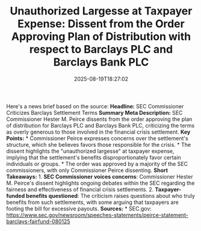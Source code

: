﻿---
title: "Unauthorized Largesse at Taxpayer Expense:  Dissent from the Order Approving Plan of Distribution with respect to Barclays PLC and Barclays Bank PLC"
date: "2025-08-19T18:27:02"
category: "Markets"
summary: ""
slug: "unauthorized largesse at taxpayer expense  dissent from the "
source_urls:
  - "https://www.sec.gov/newsroom/speeches-statements/peirce-statement-barclays-fairfund-080125"
seo:
  title: "Unauthorized Largesse at Taxpayer Expense:  Dissent from the Order Approving Plan of Distribution with respect to Barclays PLC and Barclays Bank PLC | Hash n Hedge"
  description: ""
  keywords: ["news", "markets", "brief"]
---
Here's a news brief based on the source:  **Headline:** SEC Commissioner Criticizes Barclays Settlement Terms  **Summary Meta Description:** SEC Commissioner Hester M. Peirce dissents from the order approving the plan of distribution for Barclays PLC and Barclays Bank PLC, criticizing the terms as overly generous to those involved in the financial crisis settlement.  **Key Points:**  * Commissioner Peirce expresses concerns over the settlement's structure, which she believes favors those responsible for the crisis. * The dissent highlights the "unauthorized largesse" at taxpayer expense, implying that the settlement's benefits disproportionately favor certain individuals or groups. * The order was approved by a majority of the SEC commissioners, with only Commissioner Peirce dissenting.  **Short Takeaways:**  1. **SEC Commissioner voices concerns**: Commissioner Hester M. Peirce's dissent highlights ongoing debates within the SEC regarding the fairness and effectiveness of financial crisis settlements. 2. **Taxpayer-funded benefits questioned**: The criticism raises questions about who truly benefits from such settlements, with some arguing that taxpayers are footing the bill for excessive payouts.  **Sources:**  * SEC.gov: https://www.sec.gov/newsroom/speeches-statements/peirce-statement-barclays-fairfund-080125 

